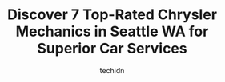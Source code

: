 ---
layout: ampstory
image: https://images.unsplash.com/photo-1510883056135-32472f0e11b8?ixlib=rb-4.0.3&ixid=MnwxMjA3fDB8MHxwaG90by1wYWdlfHx8fGVufDB8fHx8&auto=format&fit=crop&w=640&h=853&q=80
author: techidn
featured: false
description: Experience the excellence of automotive service by visiting the 7 best Chrysler Mechanic in Seattle WA, USA. With their expertise, attention to detail, and commitment to customer satisfactio
title: Discover 7 Top-Rated Chrysler Mechanics in Seattle WA for Superior Car Services
cover:
   title: Discover 7 Top-Rated Chrysler Mechanics in Seattle WA for Superior Car Services
   subtitle: Rickpate
   background: https://images.unsplash.com/photo-1510883056135-32472f0e11b8?ixlib=rb-4.0.3&ixid=MnwxMjA3fDB8MHxwaG90by1wYWdlfHx8fGVufDB8fHx8&auto=format&fit=crop&w=640&h=853&q=80

pages: 
 - layout: thirds
   top: <h1>#1 Gregs Japanese Auto</h1>
   bottom: "<p>Ive been taking my car to this guys for many years and actually took my first car here as a teenager. I am old now. Lol  They have always treated me well and done great</p>"
   background: https://www.knot35.com/toplist/wp-content/uploads/2023/06/best-chrysler-mechanic-1-in-seattle-wa-1685835447.jpeg
   backgroundblur: true
 - layout: thirds
   top: <h1>#2 Repair Revolution</h1>
   bottom: "<p>2425 6th Ave S, Seattle, WA 98134, United States</p>"
   background: https://www.knot35.com/toplist/wp-content/uploads/2023/06/best-chrysler-mechanic-2-in-seattle-wa-1685835447.jpeg
   cta:
      link: https://www.knot35.com/toplist/discover-7-top-rated-chrysler-mechanics-in-seattle-wa-for-superior-car-services/
      text: Discover 7 Top-Rated Chrysler Mechanics in Seattle WA for Superior Car Services
 - layout: thirds
   top: <h1>#3 Toms Auto</h1>
   bottom: "<p>3616 SW Oregon St, Seattle, WA 98126, United States</p>"
   background: https://www.knot35.com/toplist/wp-content/uploads/2023/06/best-chrysler-mechanic-3-in-seattle-wa-1685835448.jpeg
   cta:
      link: https://www.knot35.com/toplist/discover-7-top-rated-chrysler-mechanics-in-seattle-wa-for-superior-car-services/
      text: Discover 7 Top-Rated Chrysler Mechanics in Seattle WA for Superior Car Services
 - layout: thirds
   top: <h1>#4 Stones German Garage</h1>
   bottom: "<p>1549 NW 49th St #4731, Seattle, WA 98107, United States</p>"
   background: https://images.unsplash.com/photo-1580610447943-1bfbef5efe07?ixlib=rb-4.0.3&ixid=MnwxMjA3fDB8MHxwaG90by1wYWdlfHx8fGVufDB8fHx8&auto=format&fit=crop&w=640&h=853&q=80
   cta:
      link: https://www.knot35.com/toplist/discover-7-top-rated-chrysler-mechanics-in-seattle-wa-for-superior-car-services/
      text: Discover 7 Top-Rated Chrysler Mechanics in Seattle WA for Superior Car Services
 - layout: thirds
   top: <h1>#5 Tomoko Auto Care Center</h1>
   bottom: "<p>5200 4th Ave S, Seattle, WA 98108, United States</p>"
   background: https://images.unsplash.com/photo-1552083974-186346191183?ixlib=rb-4.0.3&ixid=MnwxMjA3fDB8MHxwaG90by1wYWdlfHx8fGVufDB8fHx8&auto=format&fit=crop&w=640&h=853&q=80
   cta:
      link: https://www.knot35.com/toplist/discover-7-top-rated-chrysler-mechanics-in-seattle-wa-for-superior-car-services/
      text: Discover 7 Top-Rated Chrysler Mechanics in Seattle WA for Superior Car Services
 - layout: thirds
   top: <h1>#6 EuroCar Service</h1>
   bottom: "<p>5821 Roosevelt Way NE, Seattle, WA 98105, United States</p>"
   background: https://images.unsplash.com/photo-1462556791646-c201b8241a94?ixlib=rb-4.0.3&ixid=MnwxMjA3fDB8MHxwaG90by1wYWdlfHx8fGVufDB8fHx8&auto=format&fit=crop&w=640&h=853&q=80
   cta:
      link: https://www.knot35.com/toplist/discover-7-top-rated-chrysler-mechanics-in-seattle-wa-for-superior-car-services/
      text: Discover 7 Top-Rated Chrysler Mechanics in Seattle WA for Superior Car Services
 - layout: thirds
   top: <h1>#7 R AND K AUTOMOTIVE</h1>
   bottom: "<p>3601 26th Pl W, Seattle, WA 98199, United States</p>"
   background: https://images.unsplash.com/photo-1567360425618-1594206637d2?ixlib=rb-4.0.3&ixid=MnwxMjA3fDB8MHxwaG90by1wYWdlfHx8fGVufDB8fHx8&auto=format&fit=crop&w=640&h=853&q=80
   cta:
      link: https://www.knot35.com/toplist/discover-7-top-rated-chrysler-mechanics-in-seattle-wa-for-superior-car-services/
      text: Discover 7 Top-Rated Chrysler Mechanics in Seattle WA for Superior Car Services
 - layout: thirds
   middle: Continue reading...
   background: https://images.unsplash.com/photo-1613843873231-1447db182f97?ixlib=rb-4.0.3&ixid=MnwxMjA3fDB8MHxwaG90by1wYWdlfHx8fGVufDB8fHx8&auto=format&fit=crop&w=640&h=853&q=80
   cta:
      link: https://www.knot35.com/toplist/discover-7-top-rated-chrysler-mechanics-in-seattle-wa-for-superior-car-services/
      text: Discover 7 Top-Rated Chrysler Mechanics in Seattle WA for Superior Car Services
      
---